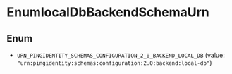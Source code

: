 

# EnumlocalDbBackendSchemaUrn

## Enum


* `URN_PINGIDENTITY_SCHEMAS_CONFIGURATION_2_0_BACKEND_LOCAL_DB` (value: `"urn:pingidentity:schemas:configuration:2.0:backend:local-db"`)



